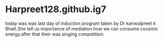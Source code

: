 # Harpreet128.github.ig7
today was was last day of induction program taken by Dr kanwalpreet k Bhatt.She tell us importance of mediation.how we can consume cousmic energy.after that their was singing competition.
